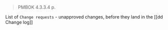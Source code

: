 > PMBOK 4.3.3.4 p.
> 
List of  `Change requests` - unapproved changes, before they land in the [[dd Change log]]
